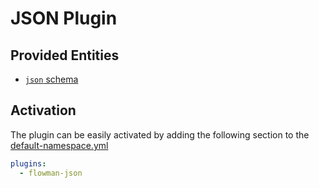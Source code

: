 # JSON Plugin

## Provided Entities
* [`json` schema](../spec/schema/json.md)


## Activation

The plugin can be easily activated by adding the following section to the [default-namespace.yml](../spec/namespace.md)
```yaml
plugins:
  - flowman-json 
```
